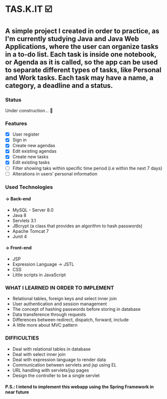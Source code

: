# TAS.K.IT :ballot_box_with_check:
## A simple project I created in order to practice, as I'm currently studying Java and Java Web Applications, where the user can organize tasks in a to-do list. Each task is inside one notebook, or Agenda as it is called, so the app can be used to separate different types of tasks, like Personal and Work tasks. Each task may have a name, a category, a deadline and a status.

### Status
Under construction... :hammer:

### Features
- [x] User register
- [x] Sign in
- [x] Create new agendas
- [x] Edit existing agendas
- [x] Create new tasks 
- [x] Edit existing tasks
- [ ] Filter showing taks within specific time period (i.e within the next 7 days)
- [ ] Alterations in users' personal information

### Used Technologies
#### -> Back-end
- MySQL - Server 8.0
- Java 8
- Servlets 3.1
- JBcrypt (a class that provides an algorithm to hash passwords)
- Apache Tomcat 7
- Junit 4

#### -> Front-end
- JSP
- Expression Language → JSTL
- CSS
- Little scripts in JavaScript

### WHAT I LEARNED IN ORDER TO IMPLEMENT

- Relational tables, foreign keys and select inner join
- User authentication and session management
- The concept of hashing passwords before storing in database
- Data transference through requests
- Differences between redirect, dispatch, forward, include
- A little more about MVC pattern

### DIFFICULTIES

- Deal with relational tables in database
- Deal with select inner join
- Deal with expression language to render data
- Communication between servlets and jsp using EL 
- URL handling with servlets/jsp pages
- Design the controller to be a single servlet

#### P.S.: I intend to implement this webapp using the Spring Framework in near future



